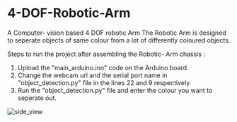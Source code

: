 # 4-DOF-Robotic-Arm
A Computer- vision based 4 DOF robotic Arm
The Robotic Arm is designed to seperate objects of same colour from a lot of differently coloured objects. 

Steps to run the project after assembling the Robotic- Arm chassis :
1. Upload the "main_arduino.ino" code on the Arduino board.
2. Change the webcam url and the serial port name in "object_detection.py" file in the lines 22 and 9 respectively.
3. Run the "object_detection.py" file and enter the colour you want to seperate out. 

![side_view](https://user-images.githubusercontent.com/77680043/145074826-f38fd6e4-b761-4553-9bc0-e7ca886b8b09.jpg)

